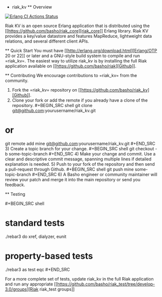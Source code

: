 * riak_kv
** Overview

[![Erlang CI Actions Status](https://github.com/basho/riak_kv/workflows/Erlang%20CI/badge.svg)](https://github.com/basho/riak_kv/actions)

Riak KV is an open source Erlang application that is distributed using the  [[https://github.com/basho/riak_core][riak_core]] Erlang 
library. Riak KV provides a key/value datastore and features MapReduce, lightweight data relations, and several different client APIs. 

** Quick Start
   You must have [[http://erlang.org/download.html][Erlang/OTP 20 or 22]] or later and a GNU-style build
   system to compile and run =riak_kv=. The easiest way to utilize riak_kv is by installing the full 
   Riak application available on [[https://github.com/basho/riak][Github]].

** Contributing
   We encourage contributions to =riak_kv= from the community.

   1) Fork the =riak_kv= repository on [[https://github.com/basho/riak_kv][Github]].
   2) Clone your fork or add the remote if you already have a clone of
      the repository.
#+BEGIN_SRC shell
git clone git@github.com:yourusername/riak_kv.git
# or
git remote add mine git@github.com:yourusername/riak_kv.git
#+END_SRC
   3) Create a topic branch for your change.
#+BEGIN_SRC shell
git checkout -b some-topic-branch
#+END_SRC
   4) Make your change and commit. Use a clear and descriptive commit
      message, spanning multiple lines if detailed explanation is
      needed.
   5) Push to your fork of the repository and then send a pull-request
      through Github.
#+BEGIN_SRC shell
git push mine some-topic-branch
#+END_SRC
   6) A Basho engineer or community maintainer will review your patch
      and merge it into the main repository or send you feedback.
      
** Testing

#+BEGIN_SRC shell
# standard tests
./rebar3 do xref, dialyzer, eunit
# property-based tests
./rebar3 as test eqc
#+END_SRC

For a more complete set of tests, update riak_kv in the full Riak application and run any appropriate [[https://github.com/basho/riak_test/tree/develop-3.0/groups][Riak riak_test groups]]
